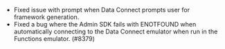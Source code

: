 - Fixed issue with prompt when Data Connect prompts user for framework generation.
- Fixed a bug where the Admin SDK fails with ENOTFOUND when automatically connecting to the Data Connect emulator when run in the Functions emulator. (#8379)

